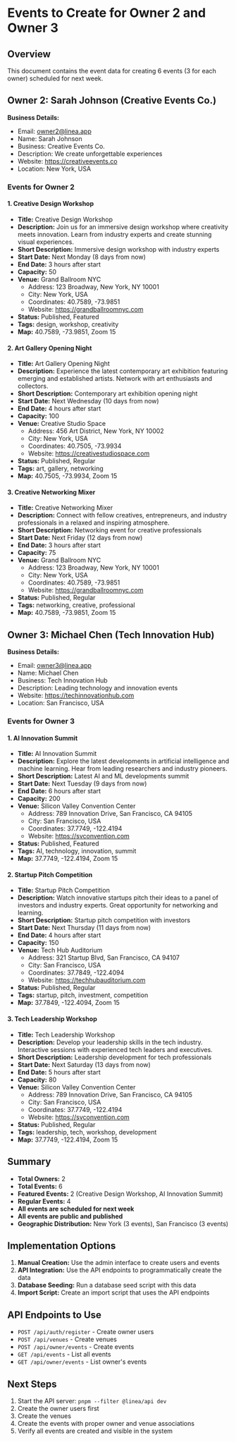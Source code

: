 # Events to Create for Owner 2 and Owner 3

## Overview

This document contains the event data for creating 6 events (3 for each owner) scheduled for next week.

## Owner 2: Sarah Johnson (Creative Events Co.)

**Business Details:**

- Email: owner2@linea.app
- Name: Sarah Johnson
- Business: Creative Events Co.
- Description: We create unforgettable experiences
- Website: https://creativeevents.co
- Location: New York, USA

### Events for Owner 2

#### 1. Creative Design Workshop

- **Title:** Creative Design Workshop
- **Description:** Join us for an immersive design workshop where creativity meets innovation. Learn from industry experts and create stunning visual experiences.
- **Short Description:** Immersive design workshop with industry experts
- **Start Date:** Next Monday (8 days from now)
- **End Date:** 3 hours after start
- **Capacity:** 50
- **Venue:** Grand Ballroom NYC
  - Address: 123 Broadway, New York, NY 10001
  - City: New York, USA
  - Coordinates: 40.7589, -73.9851
  - Website: https://grandballroomnyc.com
- **Status:** Published, Featured
- **Tags:** design, workshop, creativity
- **Map:** 40.7589, -73.9851, Zoom 15

#### 2. Art Gallery Opening Night

- **Title:** Art Gallery Opening Night
- **Description:** Experience the latest contemporary art exhibition featuring emerging and established artists. Network with art enthusiasts and collectors.
- **Short Description:** Contemporary art exhibition opening night
- **Start Date:** Next Wednesday (10 days from now)
- **End Date:** 4 hours after start
- **Capacity:** 100
- **Venue:** Creative Studio Space
  - Address: 456 Art District, New York, NY 10002
  - City: New York, USA
  - Coordinates: 40.7505, -73.9934
  - Website: https://creativestudiospace.com
- **Status:** Published, Regular
- **Tags:** art, gallery, networking
- **Map:** 40.7505, -73.9934, Zoom 15

#### 3. Creative Networking Mixer

- **Title:** Creative Networking Mixer
- **Description:** Connect with fellow creatives, entrepreneurs, and industry professionals in a relaxed and inspiring atmosphere.
- **Short Description:** Networking event for creative professionals
- **Start Date:** Next Friday (12 days from now)
- **End Date:** 3 hours after start
- **Capacity:** 75
- **Venue:** Grand Ballroom NYC
  - Address: 123 Broadway, New York, NY 10001
  - City: New York, USA
  - Coordinates: 40.7589, -73.9851
  - Website: https://grandballroomnyc.com
- **Status:** Published, Regular
- **Tags:** networking, creative, professional
- **Map:** 40.7589, -73.9851, Zoom 15

## Owner 3: Michael Chen (Tech Innovation Hub)

**Business Details:**

- Email: owner3@linea.app
- Name: Michael Chen
- Business: Tech Innovation Hub
- Description: Leading technology and innovation events
- Website: https://techinnovationhub.com
- Location: San Francisco, USA

### Events for Owner 3

#### 1. AI Innovation Summit

- **Title:** AI Innovation Summit
- **Description:** Explore the latest developments in artificial intelligence and machine learning. Hear from leading researchers and industry pioneers.
- **Short Description:** Latest AI and ML developments summit
- **Start Date:** Next Tuesday (9 days from now)
- **End Date:** 6 hours after start
- **Capacity:** 200
- **Venue:** Silicon Valley Convention Center
  - Address: 789 Innovation Drive, San Francisco, CA 94105
  - City: San Francisco, USA
  - Coordinates: 37.7749, -122.4194
  - Website: https://svconvention.com
- **Status:** Published, Featured
- **Tags:** AI, technology, innovation, summit
- **Map:** 37.7749, -122.4194, Zoom 15

#### 2. Startup Pitch Competition

- **Title:** Startup Pitch Competition
- **Description:** Watch innovative startups pitch their ideas to a panel of investors and industry experts. Great opportunity for networking and learning.
- **Short Description:** Startup pitch competition with investors
- **Start Date:** Next Thursday (11 days from now)
- **End Date:** 4 hours after start
- **Capacity:** 150
- **Venue:** Tech Hub Auditorium
  - Address: 321 Startup Blvd, San Francisco, CA 94107
  - City: San Francisco, USA
  - Coordinates: 37.7849, -122.4094
  - Website: https://techhubauditorium.com
- **Status:** Published, Regular
- **Tags:** startup, pitch, investment, competition
- **Map:** 37.7849, -122.4094, Zoom 15

#### 3. Tech Leadership Workshop

- **Title:** Tech Leadership Workshop
- **Description:** Develop your leadership skills in the tech industry. Interactive sessions with experienced tech leaders and executives.
- **Short Description:** Leadership development for tech professionals
- **Start Date:** Next Saturday (13 days from now)
- **End Date:** 5 hours after start
- **Capacity:** 80
- **Venue:** Silicon Valley Convention Center
  - Address: 789 Innovation Drive, San Francisco, CA 94105
  - City: San Francisco, USA
  - Coordinates: 37.7749, -122.4194
  - Website: https://svconvention.com
- **Status:** Published, Regular
- **Tags:** leadership, tech, workshop, development
- **Map:** 37.7749, -122.4194, Zoom 15

## Summary

- **Total Owners:** 2
- **Total Events:** 6
- **Featured Events:** 2 (Creative Design Workshop, AI Innovation Summit)
- **Regular Events:** 4
- **All events are scheduled for next week**
- **All events are public and published**
- **Geographic Distribution:** New York (3 events), San Francisco (3 events)

## Implementation Options

1. **Manual Creation:** Use the admin interface to create users and events
2. **API Integration:** Use the API endpoints to programmatically create the data
3. **Database Seeding:** Run a database seed script with this data
4. **Import Script:** Create an import script that uses the API endpoints

## API Endpoints to Use

- `POST /api/auth/register` - Create owner users
- `POST /api/venues` - Create venues
- `POST /api/owner/events` - Create events
- `GET /api/events` - List all events
- `GET /api/owner/events` - List owner's events

## Next Steps

1. Start the API server: `pnpm --filter @linea/api dev`
2. Create the owner users first
3. Create the venues
4. Create the events with proper owner and venue associations
5. Verify all events are created and visible in the system

